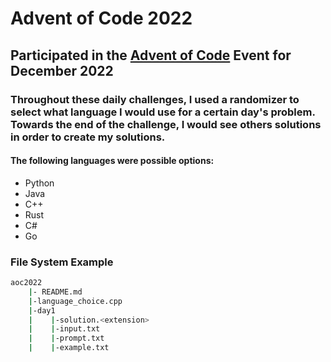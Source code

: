 # Advent of Code 2022

## Participated in the [Advent of Code](https://adventofcode.com/2022/about) Event for December 2022

### Throughout these daily challenges, I used a randomizer to select what language I would use for a certain day's problem. Towards the end of the challenge, I would see others solutions in order to create my solutions.

#### The following languages were possible options:

- Python
- Java
- C++
- Rust
- C#
- Go

### File System Example

```bash
aoc2022
    |- README.md
    |-language_choice.cpp
    |-day1
    |    |-solution.<extension>
    |    |-input.txt
    |    |-prompt.txt
    |    |-example.txt
```

